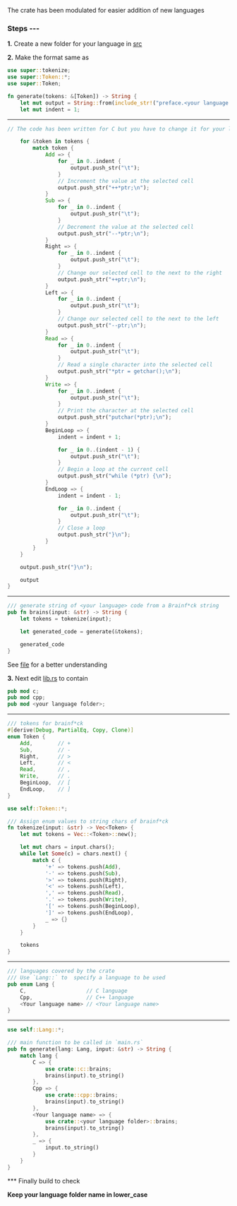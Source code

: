 The crate has been modulated for easier addition of new languages

### Steps ---

**1.** Create a new folder for your language in [src](https://github.com/sn99/brainhug/tree/master/src)

**2.** Make the format same as 
```rust
use super::tokenize;
use super::Token::*;
use super::Token;

fn generate(tokens: &[Token]) -> String {
    let mut output = String::from(include_str!("preface.<your language extension>"));
    let mut indent = 1;

```
-------------------------------------------------------------------------------------------------
```rust
// The code has been written for C but you have to change it for your language

    for &token in tokens {
        match token {
            Add => {
                for _ in 0..indent {
                    output.push_str("\t");
                }
                // Increment the value at the selected cell
                output.push_str("++*ptr;\n");
            }
            Sub => {
                for _ in 0..indent {
                    output.push_str("\t");
                }
                // Decrement the value at the selected cell
                output.push_str("--*ptr;\n");
            }
            Right => {
                for _ in 0..indent {
                    output.push_str("\t");
                }
                // Change our selected cell to the next to the right
                output.push_str("++ptr;\n");
            }
            Left => {
                for _ in 0..indent {
                    output.push_str("\t");
                }
                // Change our selected cell to the next to the left
                output.push_str("--ptr;\n");
            }
            Read => {
                for _ in 0..indent {
                    output.push_str("\t");
                }
                // Read a single character into the selected cell
                output.push_str("*ptr = getchar();\n");
            }
            Write => {
                for _ in 0..indent {
                    output.push_str("\t");
                }
                // Print the character at the selected cell
                output.push_str("putchar(*ptr);\n");
            }
            BeginLoop => {
                indent = indent + 1;

                for _ in 0..(indent - 1) {
                    output.push_str("\t");
                }
                // Begin a loop at the current cell
                output.push_str("while (*ptr) {\n");
            }
            EndLoop => {
                indent = indent - 1;

                for _ in 0..indent {
                    output.push_str("\t");
                }
                // Close a loop
                output.push_str("}\n");
            }
        }
    }

    output.push_str("}\n");

    output
}
```
------------------------------------------------------------------------------------------------------------------
```rust
/// generate string of <your language> code from a Brainf*ck string
pub fn brains(input: &str) -> String {
    let tokens = tokenize(input);

    let generated_code = generate(&tokens);

    generated_code
}
```
See [file](https://github.com/sn99/brainhug/tree/master/src/c) for a better understanding

**3.** Next edit [lib.rs](https://github.com/sn99/brainhug/blob/master/src/lib.rs) to contain

```rust
pub mod c;
pub mod cpp;
pub mod <your language folder>;
```
-----------------------------------------------------------------------------------------------------------------------
```rust
/// tokens for brainf*ck
#[derive(Debug, PartialEq, Copy, Clone)]
enum Token {
    Add,        // +
    Sub,        // -
    Right,      // >
    Left,       // <
    Read,       // ,
    Write,      // .
    BeginLoop,  // [
    EndLoop,    // ]
}

use self::Token::*;

/// Assign enum values to string chars of brainf*ck
fn tokenize(input: &str) -> Vec<Token> {
    let mut tokens = Vec::<Token>::new();

    let mut chars = input.chars();
    while let Some(c) = chars.next() {
        match c {
            '+' => tokens.push(Add),
            '-' => tokens.push(Sub),
            '>' => tokens.push(Right),
            '<' => tokens.push(Left),
            ',' => tokens.push(Read),
            '.' => tokens.push(Write),
            '[' => tokens.push(BeginLoop),
            ']' => tokens.push(EndLoop),
            _ => {}
        }
    }

    tokens
}
```
--------------------------------------------------------------------------------------------------------------------------
```rust
/// languages covered by the crate
/// Use `Lang::` to  specify a language to be used
pub enum Lang {
    C,                   // C language
    Cpp,                 // C++ language
    <Your language name> // <Your language name>
}
```
-----------------------------------------------------------------------------------------------------------------------------
```rust
use self::Lang::*;

/// main function to be called in `main.rs`
pub fn generate(lang: Lang, input: &str) -> String {
    match lang {
        C => {
            use crate::c::brains;
            brains(input).to_string()
        },
        Cpp => {
            use crate::cpp::brains;
            brains(input).to_string()
        },
        <Your language name> => {
            use crate::<your language folder>::brains;
            brains(input).to_string()
        },
        _ => {
            input.to_string()
        }
    }
}
```

*** Finally build to check

**Keep your language folder name in lower_case**
